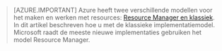 > [AZURE.IMPORTANT] Azure heeft twee verschillende modellen voor het maken en werken met resources: [Resource Manager en klassiek](../articles/resource-manager-deployment-model.md).  In dit artikel beschreven hoe u met de klassieke implementatiemodel. Microsoft raadt de meeste nieuwe implementaties gebruiken het model Resource Manager.